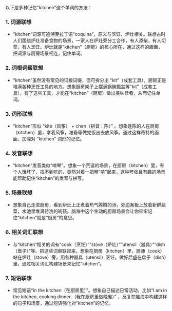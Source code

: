 以下是多种记忆“kitchen”这个单词的方法：

### 1. 词源联想
 - “kitchen”词源可追溯至拉丁语“coquina”，原义与烹饪、炉灶相关。联想古时人们围绕炉灶准备食物的场景，一家人在炉灶旁分工合作，有人添柴，有人切菜，有人烹饪。炉灶就是“kitchen”（厨房）的核心所在，通过这样的画面，把词源与厨房场景相连，记住单词。

### 2. 词根词缀联想
 - “kitchen”虽然没有常见的词根词缀，但可拆分出 “kit”（成套工具），厨房正是堆满各种烹饪工具的地方。想象厨房架子上摆满锅碗瓢盆等“kit”（成套工具），有了这些工具，才能在“kitchen”（厨房）做出美味佳肴，从而记住单词。

### 3. 词形联想
 - “kitchen”形似 “kite（风筝） + chen（拼音：陈）” 。想象姓陈的人在厨房（kitchen）里，拿着风筝，准备等做完饭出去放风筝。通过这样奇特的画面，加深对 “kitchen” 词形的记忆。

### 4. 发音联想
 - “kitchen”发音类似“啃琴”。想象一个荒诞的场景，在厨房（kitchen）里，有个人饿坏了，找不到吃的，竟然对着一把琴“啃”起来，这种夸张且有趣的场景能帮助记住“kitchen”的发音与拼写。

### 5. 场景联想
 - 想象自己走进厨房，看到炉灶上正煮着热气腾腾的汤，旁边案板上放着新鲜蔬菜，水池里堆满待洗的碗筷。脑海中这个生动的厨房场景会让你牢牢记住“kitchen”就是“厨房”的意思。

### 6. 相关词汇联想
 - 与“kitchen”相关的词有“cook（烹饪）”“stove（炉灶）”“utensil（器具）”“dish（盘子）”等。把这些词串联起来，想象在厨房（kitchen）里，厨师（cook）站在炉灶（stove）旁，用各种器具（utensil）烹饪，做好后盛在盘子（dish）里，通过相关词汇构建场景来记忆“kitchen”。

### 7. 短语联想
 - 常见短语“in the kitchen（在厨房里）”。想象自己描述日常活动，比如“I am in the kitchen, cooking dinner.（我在厨房里做晚餐）” ，反复在脑海中构建这样的句子和场景，通过短语强化对“kitchen”的记忆。 